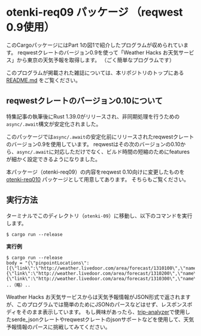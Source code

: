 # otenki-req09 パッケージ （reqwest 0.9使用）

このCargoパッケージにはPart 1の図1で紹介したプログラムが収められています。
reqwestクレートのバージョン0.9を使って「Weather Hacks お天気サービス」から東京の天気予報を取得します。
（ごく簡単なプログラムです）　

このプログラムが掲載された雑誌については、本リポジトリのトップにある [README.md][top] をご覧ください。

[top]: ../README.md

## reqwestクレートのバージョン0.10について

特集記事の執筆後にRust 1.39.0がリリースされ、非同期処理を行うための`async/.await`構文が安定化されました。

このパッケージでは`async/.await`の安定化前にリリースされたreqwestクレートのバージョン0.9を使用しています。
reqwestはその次のバージョンの0.10から、`async/.await`に対応しただけでなく、ビルド時間の短縮のためにfeaturesが細かく設定できるようになりました。

本パッケージ（otenki-req09）の内容をreqwest 0.10向けに変更したものを [otenki-req010][otenki-req010] パッケージとして用意してあります。
そちらもご覧ください。

[otenki-req010]: ../otenki-req010

## 実行方法

ターミナルでこのディレクトリ（`otenki-09`）に移動し、以下のコマンドを実行します。

```console
$ cargo run --release
```

**実行例**

```console
$ cargo run --release
body = "{\"pinpointLocations\":[{\"link\":\"http://weather.livedoor.com/area/forecast/1310100\",\"name\":\"\\u5343\\u4ee3\\u7530\\u533a\"},{\"link\":\"http://weather.livedoor.com/area/forecast/1310200\",\"name\":\"\\u4e2d\\u592e\\u533a\"},{\"link\":\"http://weather.livedoor.com/area/forecast/1310300\",\"name\":\"\\u6e2f\\u533a\"},
..（略）..
```

Weather Hacks お天気サービスからは天気予報情報がJSON形式で返されますが、このプログラムでは簡単のためにJSONのパースなどはせず、レスポンスボディをそのまま表示しています。
もし興味があったら、[trip-analyzer][trip-analyzer]で使用したserde_jsonクレートやreqwestクレートのjsonサポートなどを使用して、天気予報情報のパースに挑戦してみてください。

[trip-analyzer]: ../trip-analyzer
